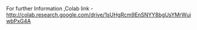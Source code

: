For further Information ,Colab link -http://colab.research.google.com/drive/1sUHgRcm9EnSNYY8bgUsYMrWuiwbPxG4A
